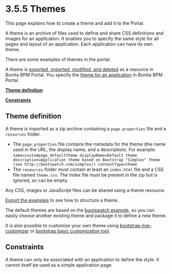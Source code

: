 # 3.5.5 Themes

This page explains how to create a theme and add it to the Portal.

A theme is an archive of files used to define and share CSS definitions and images for an application.
It enables you to specify the same style for all pages and layout of an application.
Each application can have its own theme.

There are some examples of themes in the portal.

A theme is [exported, imported, modified, and deleted](/resource-management.md) as a resource in Bonita BPM Portal. You specify the [theme for an application](/applications.md#theme) in Bonita BPM Portal.

**[Theme definition](#theme_definition)**

**[Constraints](#constraints)**

## Theme definition

A theme is imported as a zip archive containing a `page.properties` file and a `resources` folder.

* The `page.properties` file contains the metadata for the theme (the name used in the URL, the display name, and a description). For example: `
name=custompage_defaulttheme
displayName=Default theme
description=Application theme based on Bootstrap "Simplex" theme (see http://bootswatch.com/simplex/)
contentType=theme
`
* The `resources` folder must contain at least an `index.html` file and a CSS file named `theme.css`. The index file must be present in the zip but is ignored, so can be empty.

Any CSS, images or JavaScript files can be shared using a theme resource.

[Export the examples](#export) to see how to structure a theme.

The default themes are based on the [bootswatch example](https://bootswatch.com/), so you can easily choose another existing theme and package it to define a new theme. 

It is also possible to customize your own theme using [bootstrap-live-customizer](http://bootstrap-live-customizer.com/) or [bootstrap basic customization tool](http://getbootstrap.com/customize/).

## Constraints

A theme can only be associated with an application to define the style. It cannot itself be used as a simple application page.